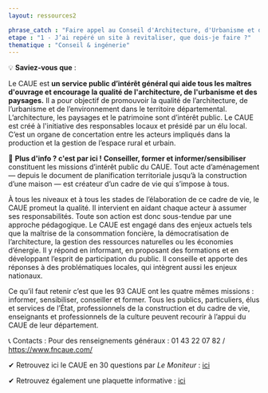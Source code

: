 ```yaml
---
layout: ressources2

phrase_catch : "Faire appel au Conseil d'Architecture, d'Urbanisme et de l'environnement de votre département"
etape : "1 - J’ai repéré un site à revitaliser, que dois-je faire ?"
thematique : "Conseil & ingénerie"
---
```

💡 **Saviez-vous que** :  

Le CAUE est **un service public d’intérêt général qui aide tous les maîtres d'ouvrage et encourage la qualité de l'architecture, de l'urbanisme et des paysages.**
Il a pour objectif de promouvoir la qualité de l’architecture, de l’urbanisme et de l’environnement dans le territoire départemental. L’architecture, les paysages et le patrimoine sont d’intérêt public.
Le CAUE est créé à l'initiative des responsables locaux et présidé par un élu local. C’est un organe de concertation entre les acteurs impliqués dans la production et la gestion de l’espace rural et urbain.  
 
🚀 **Plus d'info ? c'est par ici !** 
**Conseiller, former et informer/sensibiliser** constituent les missions d’intérêt public du CAUE. Tout acte d’aménagement — depuis le document de planification territoriale jusqu’à la construction d’une maison — est créateur d’un cadre de vie qui s’impose à tous.

À tous les niveaux et à tous les stades de l’élaboration de ce cadre de vie, le CAUE promeut la qualité. Il intervient en aidant chaque acteur à assumer ses responsabilités. Toute son action est donc sous-tendue par une approche pédagogique.
Le CAUE est engagé dans des enjeux actuels tels que la maîtrise de la consommation foncière, la démocratisation de l’architecture, la gestion des ressources naturelles ou  les économies d’énergie.
Il y répond en informant, en proposant des formations et en développant l’esprit de participation du public. Il conseille et apporte des réponses à des problématiques locales, qui intègrent aussi les enjeux nationaux.

Ce qu’il faut retenir c’est que les 93 CAUE ont les quatre mêmes missions : informer, sensibiliser, conseiller et former. Tous les publics, particuliers, élus et services de l’État, professionnels de la construction et du cadre de vie, enseignants et professionnels de la culture peuvent recourir à l’appui du CAUE de leur département.



📞 Contacts :
Pour des renseignements généraux :  01 43 22 07 82 / https://www.fncaue.com/

✔ Retrouvez ici le CAUE en 30 questions par *Le Moniteur* : [ici](https://www.fncaue.com/wp-content/uploads/2015/08/Le-CAUE-en-30-questions-Le-Moniteur.pdf)

✔ Retrouvez également une plaquette informative : [ici](https://www.fncaue.com/wp-content/uploads/2015/08/plaquette-3-volets-CAUE-basse-def.pdf)

